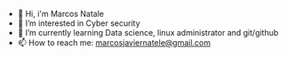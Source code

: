 - 👋 Hi, i'm Marcos Natale
- 👀 I’m interested in Cyber security
- 🌱 I’m currently learning Data science, linux administrator and git/github 
- 📫 How to reach me: marcosjaviernatele@gmail.com
